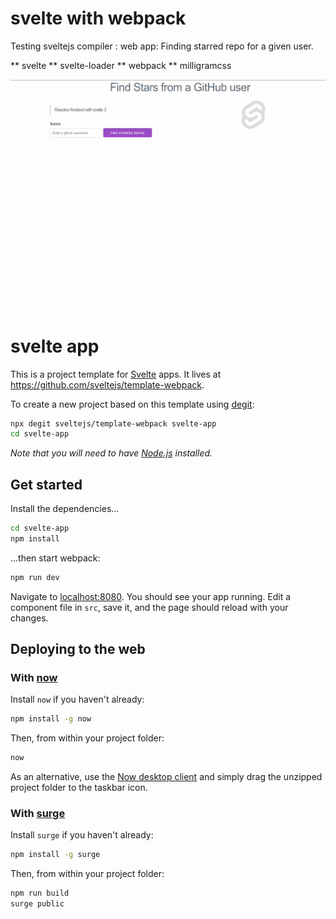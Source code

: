 # svelte with webpack

Testing sveltejs compiler :
web app: Finding starred repo for a given user.

** svelte
** svelte-loader
** webpack
** milligramcss

![screenshot](https://raw.githubusercontent.com/magiknono/svelte-githubstars/master/public/svelte-test.gif)

# svelte app

This is a project template for [Svelte](https://svelte.dev) apps. It lives at https://github.com/sveltejs/template-webpack.

To create a new project based on this template using [degit](https://github.com/Rich-Harris/degit):

```bash
npx degit sveltejs/template-webpack svelte-app
cd svelte-app
```

*Note that you will need to have [Node.js](https://nodejs.org) installed.*


## Get started

Install the dependencies...

```bash
cd svelte-app
npm install
```

...then start webpack:

```bash
npm run dev
```

Navigate to [localhost:8080](http://localhost:8080). You should see your app running. Edit a component file in `src`, save it, and the page should reload with your changes.


## Deploying to the web

### With [now](https://zeit.co/now)

Install `now` if you haven't already:

```bash
npm install -g now
```

Then, from within your project folder:

```bash
now
```

As an alternative, use the [Now desktop client](https://zeit.co/download) and simply drag the unzipped project folder to the taskbar icon.

### With [surge](https://surge.sh/)

Install `surge` if you haven't already:

```bash
npm install -g surge
```

Then, from within your project folder:

```bash
npm run build
surge public
```
